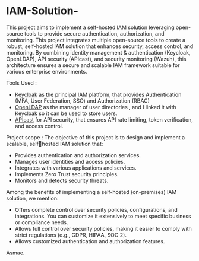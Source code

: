 # IAM-Solution-
This project aims to implement a self-hosted IAM solution leveraging open-source tools to provide secure authentication,  authorization, and monitoring.
This project integrates multiple open-source tools to create a  robust, self-hosted IAM solution that enhances security, access control, and monitoring. 
By combining identity management & authentication (Keycloak, OpenLDAP), API security (APIcast), and security monitoring (Wazuh), this architecture ensures a secure and scalable IAM framework suitable for various enterprise environments.

Tools Used : 
- [Keycloak](https://www.keycloak.org/documentation) as the principal IAM platform, that provides Authentication (MFA, User Federation, SSO) and Authorization (RBAC)
- [OpenLDAP](https://www.openldap.org/) as the manager of user directories , and I linked it with Keycloak so it can be used to store users.
- [APIcast](https://docs.redhat.com/en/documentation/red_hat_3scale_api_management/2.3/html/deployment_options/apicast-overview) for API security, that ensures API rate limiting, token verification, and access control. 

Project scope :
The objective of this project is to design and implement a scalable, self￾hosted IAM solution that:
- Provides authentication and authorization services.
- Manages user identities and access policies.
- Integrates with various applications and services.
- Implements Zero Trust security principles.
- Monitors and detects security threats.

Among the benefits of implementing a self-hosted (on-premises) IAM solution, we mention: 
- Offers complete control over security policies, configurations, and integrations. You can customize it extensively to meet specific business or compliance needs.
- Allows full control over security policies, making it easier to comply with strict regulations (e.g., GDPR, HIPAA, SOC 2).
- Allows customized authentication and authorization features.

Asmae.

